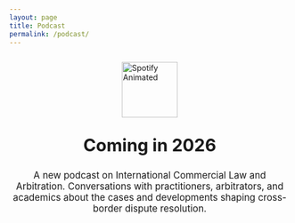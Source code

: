 ```yaml
---
layout: page
title: Podcast
permalink: /podcast/
---
```

<div style="display: flex; align-items: center; justify-content: center; gap: 40px; flex-wrap: wrap; margin-top: 2em;">
  <a href="https://open.spotify.com/" target="_blank" rel="noopener noreferrer">
    <img src="https://media4.giphy.com/media/v1.Y2lkPTc5MGI3NjExMHV1MjRibW1obnd0N2xuY29mYjRvc3NwdGl5MXllbHNhYmpyNTh4diZlcD12MV9pbnRlcm5hbF9naWZfYnlfaWQmY3Q9cw/j25atM0JZYLeEvyEc7/giphy.gif" 
         alt="Spotify Animated" 
         width="100" />
  </a>
</div>
<h2 style="text-align: center; font-size: 2.2em; font-weight: 700; margin-top: 1em;">
  Coming in 2026
</h2>

<p style="text-align: center; font-size: 1.2em; max-width: 700px; margin: 1.5em auto;">
  A new podcast on International Commercial Law and Arbitration.
Conversations with practitioners, arbitrators, and academics about the cases and developments shaping cross-border dispute resolution.
</p>


